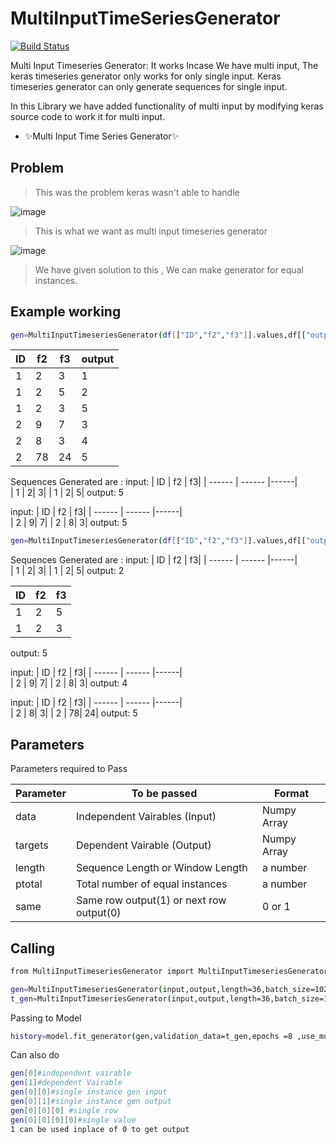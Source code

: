 # MultiInputTimeSeriesGenerator

[![Build Status](https://travis-ci.org/joemccann/dillinger.svg?branch=master)]()

 Multi Input Timeseries Generator: It works Incase We have multi input, The keras timeseries generator only works for only single input. Keras timeseries generator can only generate sequences for single input.
 
 In this Library we have added functionality of multi input by modifying keras source code to work it for multi input.

- ✨Multi Input Time Series Generator✨


## Problem 

> This was the problem keras wasn't able to handle

![image](https://drive.google.com/uc?export=view&id=1yDxbC3fX3_vrqXH7QXdtLLQzO0Zx3yOz)
> This is what we want as multi input timeseries generator

![image](https://drive.google.com/uc?export=view&id=1wgGnKIQ8BefD7HjlNqw14ri0SX9xkkbG)

> We have given solution to this , We can make generator for equal instances.

## Example working
```sh
gen=MultiInputTimeseriesGenerator(df[["ID","f2","f3"]].values,df[["output"]].values,length=2,batch_size=10,ptotal=3,same=0)
```

| ID | f2 | f3|output
| ------ | ------ |------|----|
| 1 | 2| 3|1
| 1 | 2| 5|2
|1|2|3|5
| 2 | 9 | 7|3
| 2 | 8 | 3|4
| 2| 78 | 24|5

Sequences Generated are : 
input: 
| ID | f2 | f3| 
| ------ | ------ |------|     
| 1 | 2| 3|
| 1 | 2| 5| 
output: 5

input: 
| ID | f2 | f3| 
| ------ | ------ |------|     
| 2 | 9| 7|
| 2 | 8| 3| 
output: 5

```sh
gen=MultiInputTimeseriesGenerator(df[["ID","f2","f3"]].values,df[["output"]].values,length=2,batch_size=10,ptotal=3,same=1)
```
Sequences Generated are : 
input: 
| ID | f2 | f3| 
| ------ | ------ |------|     
| 1 | 2| 3|
| 1 | 2| 5| 
output: 2

| ID | f2 | f3| 
| ------ | ------ |------|     
| 1 | 2| 5|
| 1 | 2| 3| 
output: 5

input: 
| ID | f2 | f3| 
| ------ | ------ |------|     
| 2 | 9| 7|
| 2 | 8| 3| 
output: 4

input: 
| ID | f2 | f3| 
| ------ | ------ |------|     
| 2 | 8| 3|
| 2 | 78| 24| 
output: 5
## Parameters

Parameters required to Pass

| Parameter | To be passed | Format
| ------ | ------ |------|
| data | Independent Vairables (Input)| Numpy Array
| targets | Dependent Vairable (Output)| Numpy Array
| length | Sequence Length or Window Length | a number
| ptotal | Total number of equal instances | a number
| same | Same row output(1) or next row output(0) | 0 or 1

## Calling

```sh
from MultiInputTimeseriesGenerator import MultiInputTimeseriesGenerator

gen=MultiInputTimeseriesGenerator(input,output,length=36,batch_size=1024,ptotal=36,same=0) # training generator
t_gen=MultiInputTimeseriesGenerator(input,output,length=36,batch_size=1024,ptotal=36,same=0) # testing generator
```

Passing to Model

```sh
history=model.fit_generator(gen,validation_data=t_gen,epochs =8 ,use_multiprocessing=False)
```
Can also do
```sh
gen[0]#independent vairable
gen[1]#dependent Vairable
gen[0][0]#single instance gen input
gen[0][1]#single instance gen output
gen[0][0][0] #single row
gen[0][0][0][0]#single value
1 can be used inplace of 0 to get output
```

